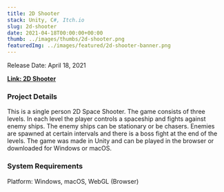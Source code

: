 ```yaml
---
title: 2D Shooter
stack: Unity, C#, Itch.io
slug: 2d-shooter
date: 2021-04-18T00:00:00+00:00
thumb: ../images/thumbs/2d-shooter.png
featuredImg: ../images/featured/2d-shooter-banner.png
---
```


Release Date: April 18, 2021

[**Link: 2D Shooter**](https://pablomarcel.itch.io/2d-shooter)

### Project Details

This is a single person 2D Space Shooter. The game consists of three levels. In each level the player controls a spaceship and fights against enemy ships. The enemy ships can be stationary or be chasers. Enemies are spawned at certain intervals and there is a boss fight at the end of the levels.
The game was made in Unity and can be played in the browser or downloaded for Windows or macOS.

### System Requirements

Platform: Windows, macOS, WebGL (Browser)

